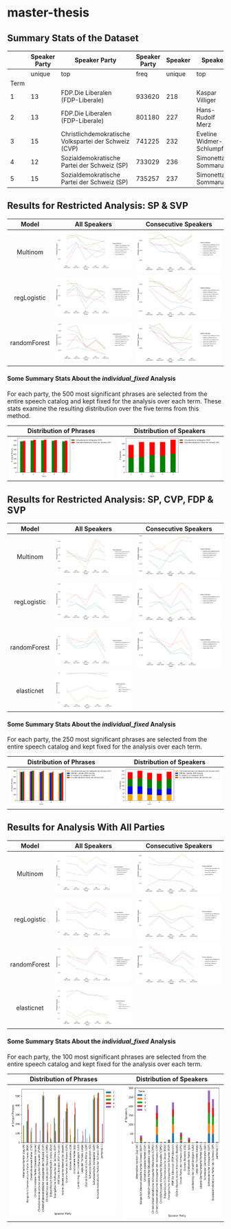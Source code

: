 # master-thesis

## Summary Stats of the Dataset
|    |Speaker Party|Speaker Party                                        |Speaker Party|Speaker|Speaker                |Speaker|Phrase |Phrase |Phrase               |Phrase|Counts   |Counts            |Counts            |Counts|Counts|Counts|Counts|Counts|
|----|-------------|-----------------------------------------------------|-------------|-------|-----------------------|-------|-------|-------|---------------------|------|---------|------------------|------------------|------|------|------|------|------|
|    |unique       |top                                                  |freq         |unique |top                    |freq   |count  |unique |top                  |freq  |count    |mean              |std               |min   |25%   |50%   |75%   |max   |
|Term|             |                                                     |             |       |                       |       |       |       |                     |      |         |                  |                  |      |      |      |      |      |
|1   |13           |FDP.Die Liberalen (FDP-Liberale)                     |933620       |218    |Kaspar Villiger        |192278 |2985289|1894845|('million', 'frank') |198   |2985289.0|1.1386991343216686|1.2071007127226212|1.0   |1.0   |1.0   |1.0   |877.0 |
|2   |13           |FDP.Die Liberalen (FDP-Liberale)                     |801180       |227    |Hans-Rudolf Merz       |142279 |3202591|1993820|('million', 'frank') |202   |3202591.0|1.142585175565659 |1.154597995549102 |1.0   |1.0   |1.0   |1.0   |593.0 |
|3   |15           |Christlichdemokratische Volkspartei der Schweiz (CVP)|741225       |232    |Eveline Widmer-Schlumpf|128645 |3314197|2033677|('million', 'frank') |195   |3314197.0|1.147402523145124 |1.1349287025228894|1.0   |1.0   |1.0   |1.0   |322.0 |
|4   |12           |Sozialdemokratische Partei der Schweiz (SP)          |733029       |236    |Simonetta Sommaruga    |151986 |3427431|2096203|('artikel', 'absatz')|204   |3427431.0|1.160670192922921 |1.3422703360246826|1.0   |1.0   |1.0   |1.0   |568.0 |
|5   |15           |Sozialdemokratische Partei der Schweiz (SP)          |735257       |237    |Simonetta Sommaruga    |169380 |3149257|1941602|('million', 'frank') |204   |3149257.0|1.156980837067283 |1.244432181289119 |1.0   |1.0   |1.0   |1.0   |567.0 |


<!-- Previous Results: Prediction accuracy determined with 10-fold cross-validation:

[Results for Multinomial Logistic](Results/old/summary_result_terms_multinom_scaled.csv)

[Results for Regularized Logistic](Results/old/summary_result_terms_regLogistic_scaled.csv)

[Results for Random Forest](Results/old/summary_result_terms_randomForest_scaled_best.csv) -->


## Results for Restricted Analysis: SP & SVP
<!-- Multinom | regLogistic | randomForest
:--:|:--:|:--:
![](Analysis/Graphs/summary_plot_P2.png)|![](Analysis/Graphs/summary_plot_P2_rl.png)|![](Analysis/Graphs/summary_plot_P2_rf.png) -->
Model | All Speakers | Consecutive Speakers
:--:|:--:|:--:
|Multinom   | ![](Results/plots/all_speakers_multinom_P2_summary.png) |![](Results/plots/consecutive_speakers_multinom_P2_summary.png) |
|regLogistic   |![](Results/plots/all_speakers_regLogistic_P2_summary.png)|![](Results/plots/consecutive_speakers_regLogistic_P2_summary.png)
|randomForest|![](Results/plots/all_speakers_randomForest_P2_summary.png)|![](Results/plots/consecutive_speakers_randomForest_P2_summary.png)

#### Some Summary Stats About the _individual_fixed_ Analysis
For each party, the 500 most significant phrases are selected from the entire speech catalog and kept fixed for the analysis over each term.
These stats examine the resulting distribution over the five terms from this method.

Distribution of Phrases  | Distribution of Speakers
:--:|:--:
 ![](Analysis/Graphs/summary_fixed_indiv_phrase_plot_P2.png) | ![results P2](Analysis/Graphs/summary_fixed_indiv_speaker_plot_P2.png)


## Results for Restricted Analysis: SP, CVP, FDP & SVP
<!-- Multinom | regLogistic | randomForest
:--:|:--:|:--:
![](Analysis/Graphs/summary_plot_P4.png)|![](Analysis/Graphs/summary_plot_P4_rl.png)|![](Analysis/Graphs/summary_plot_P4_rf.png) -->

Model | All Speakers | Consecutive Speakers
:--:|:--:|:--:
|Multinom   | ![](Results/plots/all_speakers_multinom_P4_summary.png)| ![](Results/plots/consecutive_speakers_multinom_P4_summary.png)
|regLogistic   | ![](Results/plots/all_speakers_regLogistic_P4_summary.png) | ![](Results/plots/consecutive_speakers_regLogistic_P4_summary.png)
|randomForest| ![](Results/plots/all_speakers_randomForest_P4_summary.png)| ![](Results/plots/consecutive_speakers_randomForest_P4_summary.png)
|elasticnet| ![](Results/plots/cutoff_elasticnet_P2_summary.png)|  |   |


#### Some Summary Stats About the _individual_fixed_ Analysis
For each party, the 250 most significant phrases are selected from the entire speech catalog and kept fixed for the analysis over each term.

Distribution of Phrases  | Distribution of Speakers
:--:|:--:
![](Analysis/Graphs/summary_fixed_indiv_phrase_plot_P4.png) | ![](Analysis/Graphs/summary_fixed_indiv_speaker_plot_P4.png)


## Results for Analysis With All Parties
<!-- Multinom | regLogistic | randomForest
:--:|:--:|:--:
![](Analysis/Graphs/summary_plot_ALL.png)|![](Analysis/Graphs/summary_plot_ALL_rl.png)|![](Analysis/Graphs/summary_plot_ALL_rf.png) -->
Model | All Speakers | Consecutive Speakers
:--:|:--:|:--:
|Multinom   | ![](Results/plots/all_speakers_multinom_summary.png) |![](Results/plots/consecutive_speakers_multinom_summary.png)
|regLogistic| ![](Results/plots/all_speakers_regLogistic_summary.png) | ![](Results/plots/consecutive_speakers_regLogistic_summary.png)
|randomForest| ![](Results/plots/all_speakers_randomForest_summary.png) |![](Results/plots/consecutive_speakers_randomForest_summary.png)
|elasticnet| ![](Results/plots/cutoff_elasticnet_P4_summary.png)|  |   |
#### Some Summary Stats About the _individual_fixed_ Analysis
For each party, the 100 most significant phrases are selected from the entire speech catalog and kept fixed for the analysis over each term.

Distribution of Phrases  | Distribution of Speakers
:--:|:--:
 ![](Analysis/Graphs/summary_fixed_indiv_phrase_plot_ALL.png) | ![](Analysis/Graphs/summary_fixed_indiv_speaker_plot_ALL.png)

<!-- | data         | term1.rf.best      | term2.rf.best      | term3.rf.best      | term4.rf.best      | term5.rf.best      |
|--------------|--------------------|--------------------|--------------------|--------------------|--------------------|
| tfidf top500 | 0.7060330371383003 | 0.7024822134387352 | 0.6639619800489366 | 0.7229813664596273 | 0.6859479578392622 |
| tfidf top100 | 0.7154159608507434 | 0.662403538490495  | 0.6657872200263505 | 0.7280683229813665 | 0.7029644268774704 |
| cap 100      | 0.7071229457041814 | 0.6554663090532655 | 0.6446982872200263 | 0.6828379446640316 | 0.618729907773386  |
| cap 20       | 0.697914747342665  | 0.6758493318275927 | 0.6525179023874677 | 0.699111424807077  | 0.6835641025641026 | -->
